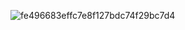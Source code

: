 ![fe496683effc7e8f127bdc74f29bc7d4](https://github.com/user-attachments/assets/95d9fb9c-61e5-479d-81e6-694df1b910f5)














         
